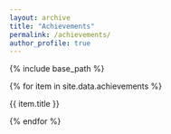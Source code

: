 ```yaml
---
layout: archive
title: "Achievements"
permalink: /achievements/
author_profile: true
---
```


{% include base_path %}

{% for item in site.data.achievements %}
  <p>{{ item.title }}</p>
{% endfor %}
